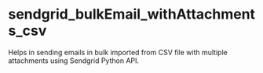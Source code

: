# sendgrid_bulkEmail_withAttachments_csv
Helps in sending emails in bulk imported from CSV file with multiple attachments using Sendgrid Python API.

